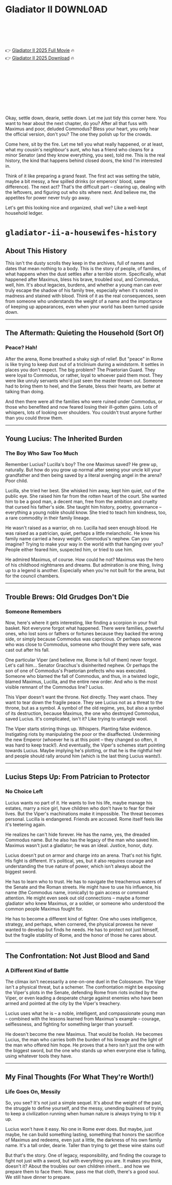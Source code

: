 # Gladiator II D0WNL0AD

<br><br><br><br>


👉 <a href="https://Patrick-inlantersmidd1980.github.io/ddirbrywse/">Gladiator II 2025 Full Movie</a> 🔥
<br>
👉 <a href="https://Patrick-inlantersmidd1980.github.io/ddirbrywse/">Gladiator II 2025 Download</a> 🔥


<br><br><br><br><br><br><br><br>


Okay, settle down, dearie, settle down. Let me just tidy this corner here. You want to hear about the next chapter, do you? After all that fuss with Maximus and poor, deluded Commodus? Bless your heart, you only hear the official version, don't you? The one they polish up for the crowds.

Come here, sit by the fire. Let me tell you what really happened, or at least, what my cousin's neighbour's aunt, who has a friend who cleans for a minor Senator (and they know everything, you see), told me. This is the real history, the kind that happens behind closed doors, the kind I'm interested in.

Think of it like preparing a grand feast. The first act was setting the table, maybe a bit messy, a few spilled drinks (or emperors' blood, same difference). The next act? That's the difficult part – clearing up, dealing with the leftovers, and figuring out who sits where next. And believe me, the appetites for power never truly go away.

Let's get this looking nice and organized, shall we? Like a well-kept household ledger.



# `gladiator-ii-a-housewifes-history`

## About This History

This isn't the dusty scrolls they keep in the archives, full of names and dates that mean nothing to a body. This is the story of people, of families, of what happens when the dust settles after a terrible storm. Specifically, what happened after Maximus, bless his brave, troubled soul, and Commodus, well, him. It's about legacies, burdens, and whether a young man can ever truly escape the shadow of his family tree, especially when it's rooted in madness and stained with blood. Think of it as the real consequences, seen from someone who understands the weight of a name and the importance of keeping up appearances, even when your world has been turned upside down.

---

## The Aftermath: Quieting the Household (Sort Of)

### Peace? Hah!

After the arena, Rome breathed a shaky sigh of relief. But "peace" in Rome is like trying to keep dust out of a triclinium during a windstorm. It settles in places you don't expect. The big problem? The Praetorian Guard. They were loyal to Commodus, or rather, loyal to whoever paid them most. They were like unruly servants who'd just seen the master thrown out. Someone had to bring them to heel, and the Senate, bless their hearts, are better at talking than doing.

And then there were all the families who were ruined under Commodus, or those who benefited and now feared losing their ill-gotten gains. Lots of whispers, lots of looking over shoulders. You couldn't trust anyone further than you could throw them.

---

## Young Lucius: The Inherited Burden

### The Boy Who Saw Too Much

Remember Lucius? Lucilla's boy? The one Maximus saved? He grew up, naturally. But how do you grow up normal after seeing your uncle kill your grandfather and then being saved by a literal avenging angel in the arena? Poor child.

Lucilla, she tried her best. She whisked him away, kept him quiet, out of the public eye. She raised him far from the rotten heart of the court. She wanted him to be a good man, a decent man, free from the ambition and cruelty that cursed his father's side. She taught him history, poetry, governance – everything a young noble should know. She tried to teach him kindness, too, a rare commodity in their family lineage.

He wasn't raised as a warrior, oh no. Lucilla had seen enough blood. He was raised as a patrician, quiet, perhaps a little melancholic. He knew his family name carried a heavy weight. Commodus's nephew. Can you imagine? Trying to make your way in the world with that hanging over you? People either feared him, suspected him, or tried to use him.

He admired Maximus, of course. How could he not? Maximus was the hero of his childhood nightmares and dreams. But admiration is one thing, living up to a legend is another. Especially when you're not built for the arena, but for the council chambers.

---

## Trouble Brews: Old Grudges Don't Die

### Someone Remembers

Now, here's where it gets interesting, like finding a scorpion in your fruit basket. Not everyone forgot what happened. There were families, powerful ones, who lost sons or fathers or fortunes because they backed the wrong side, or simply because Commodus was capricious. Or perhaps someone who was close to Commodus, someone who thought they were safe, was cast out after his fall.

One particular Viper (and believe me, Rome is full of them) never forgot. Let's call him... Senator Gracchus's disinherited nephew. Or perhaps the son of one of Commodus's Praetorian prefects who was executed. Someone who blamed the fall of Commodus, and thus, in a twisted logic, blamed Maximus, Lucilla, and the entire new order. And who is the most visible remnant of the Commodus line? Lucius.

This Viper doesn't want the throne. Not directly. They want chaos. They want to tear down the fragile peace. They see Lucius not as a threat to the throne, but as a symbol. A symbol of the old regime, yes, but also a symbol of its destruction, because Maximus, the one who destroyed Commodus, saved Lucius. It's complicated, isn't it? Like trying to untangle wool.

The Viper starts stirring things up. Whispers. Planting false evidence. Instigating riots by manipulating the poor or the disaffected. Undermining the new Emperor (whoever he is at this point – they changed so often, it was hard to keep track!). And eventually, the Viper's schemes start pointing towards Lucius. Maybe implying he's plotting, or that he is the rightful heir and people should rally around him (which is the last thing Lucius wants!).

---

## Lucius Steps Up: From Patrician to Protector

### No Choice Left

Lucius wants no part of it. He wants to live his life, maybe manage his estates, marry a nice girl, have children who don't have to fear for their lives. But the Viper's machinations make it impossible. The threat becomes personal. Lucilla is endangered. Friends are accused. Rome itself feels like it's teetering again.

He realizes he can't hide forever. He has the name, yes, the dreaded Commodus name. But he also has the legacy of the man who saved him. Maximus wasn't just a gladiator; he was an ideal. Justice, honor, duty.

Lucius doesn't put on armor and charge into an arena. That's not his fight. His fight is different. It's political, yes, but it also requires courage and understanding the true nature of power, which isn't always about the biggest sword.

He has to learn who to trust. He has to navigate the treacherous waters of the Senate and the Roman streets. He might have to use his influence, his name (the Commodus name, ironically) to gain access or command attention. He might even seek out old connections – maybe a former gladiator who knew Maximus, or a soldier, or someone who understood the common people Maximus fought for.

He has to become a different kind of fighter. One who uses intelligence, strategy, and perhaps, when cornered, the physical prowess he never wanted to develop but finds he needs. He has to protect not just himself, but the fragile stability of Rome, and the honor of those he cares about.

---

## The Confrontation: Not Just Blood and Sand

### A Different Kind of Battle

The climax isn't necessarily a one-on-one duel in the Colosseum. The Viper isn't a physical threat, but a schemer. The confrontation might be exposing the Viper's plots in the Senate, defending Rome from riots incited by the Viper, or even leading a desperate charge against enemies who have been armed and pointed at the city by the Viper's treachery.

Lucius uses what he is – a noble, intelligent, and compassionate young man – combined with the lessons learned from Maximus's example – courage, selflessness, and fighting for something larger than yourself.

He doesn't become the new Maximus. That would be foolish. He becomes Lucius, the man who carries both the burden of his lineage and the light of the man who offered him hope. He proves that a hero isn't just the one with the biggest sword, but the one who stands up when everyone else is falling, using whatever tools they have.

---

## My Final Thoughts (For What They're Worth!)

### Life Goes On, Messily

So, you see? It's not just a simple sequel. It's about the weight of the past, the struggle to define yourself, and the messy, unending business of trying to keep a civilization running when human nature is always trying to trip it up.

Lucius won't have it easy. No one in Rome ever does. But maybe, just maybe, he can build something lasting, something that honors the sacrifice of Maximus and redeems, even just a little, the darkness of his own family name. It's a tall order, dearie. Taller than trying to get these wine stains out!

But that's the story. One of legacy, responsibility, and finding the courage to fight not just with a sword, but with everything you are. It makes you think, doesn't it? About the troubles our own children inherit... and how we prepare them to face them. Now, pass me that cloth, there's a good soul. We still have dinner to prepare.

